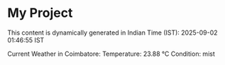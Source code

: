 # My Project

This content is dynamically generated in Indian Time (IST): 2025-09-02 01:46:55 IST


Current Weather in Coimbatore:
Temperature: 23.88 °C
Condition: mist
